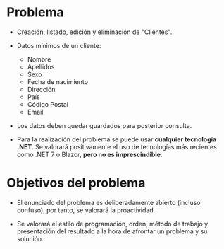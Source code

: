 # Problema
- Creación, listado, edición y eliminación de "Clientes".

- Datos mínimos de un cliente:
	- Nombre
	- Apellidos
	- Sexo
	- Fecha de nacimiento
	- Dirección
	- País
	- Código Postal
	- Email
	
- Los datos deben quedar guardados para posterior consulta.

- Para la realización del problema se puede usar **cualquier tecnología .NET**. Se valorará positivamente el uso de tecnologías más recientes como .NET 7 o Blazor, **pero no es imprescindible**.

# Objetivos del problema
- El enunciado del problema es deliberadamente abierto (incluso confuso), por tanto, se valorará la proactividad.

- Se valorará el estilo de programación, orden, método de trabajo y presentación del resultado a la hora de afrontar un problema y su solución.
